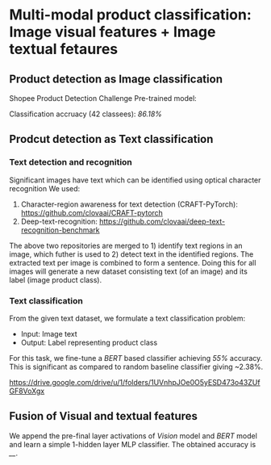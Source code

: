 # Multi-modal product classification: Image visual features + Image textual fetaures

## Product detection as Image classification
Shopee Product Detection Challenge
Pre-trained model:

Classification accruacy (42 classees): *86.18%*

## Prodcut detection as Text classification
### Text detection and recognition
Significant images have text which can be identified using optical character recognition
We used:
1) Character-region awareness for text detection (CRAFT-PyTorch): https://github.com/clovaai/CRAFT-pytorch
2) Deep-text-recognition: https://github.com/clovaai/deep-text-recognition-benchmark

The above two repositories are merged to 1) identify text regions in an image, which futher is used to 2) detect text in the identified regions. The extracted text per image is combined to form a sentence. Doing this for all images will generate a new dataset consisting text (of an image) and its label (image product class). 

### Text classification
From the given text dataset, we formulate a text classification problem: 
- Input: Image text
- Output: Label representing product class

For this task, we fine-tune a *BERT* based classifier achieving *55%* accuracy. This is significant as compared to random baseline classifier giving ~2.38%. 

https://drive.google.com/drive/u/1/folders/1UVnhpJOe0O5yESD473o43ZUfGF8VoXgx


## Fusion of Visual and textual features
We append the pre-final layer activations of *Vision* model and *BERT* model and learn a simple 1-hidden layer MLP classifier. The obtained accuracy is *__*.
